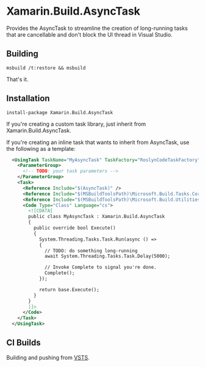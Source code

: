 # Xamarin.Build.AsyncTask

Provides the AsyncTask to streamline the creation of long-running tasks that 
are cancellable and don't block the UI thread in Visual Studio.

## Building

```
msbuild /t:restore && msbuild
```

That's it.

## Installation

```
install-package Xamarin.Build.AsyncTask
```

If you're creating a custom task library, just inherit from Xamarin.Build.AsyncTask.

If you're creating an inline task that wants to inherit from AsyncTask, use the following 
as a template:

```xml
  <UsingTask TaskName="MyAsyncTask" TaskFactory="RoslynCodeTaskFactory" AssemblyFile="$(MSBuildToolsPath)\Microsoft.Build.Tasks.Core.dll">
    <ParameterGroup>
      <!-- TODO: your task parameters -->
    </ParameterGroup>
    <Task>
      <Reference Include="$(AsyncTask)" />
      <Reference Include="$(MSBuildToolsPath)\Microsoft.Build.Tasks.Core.dll"/>
      <Reference Include="$(MSBuildToolsPath)\Microsoft.Build.Utilities.Core.dll"/>
      <Code Type="Class" Language="cs">
        <![CDATA[
        public class MyAsyncTask : Xamarin.Build.AsyncTask
        {
          public override bool Execute()
          {
            System.Threading.Tasks.Task.Run(async () =>
            {
              // TODO: do something long-running
              await System.Threading.Tasks.Task.Delay(5000);

              // Invoke Complete to signal you're done.
	          Complete();
            });            

            return base.Execute();
          }
        }
        ]]>
      </Code>
    </Task>
  </UsingTask>
```

## CI Builds

Building and pushing from [VSTS](https://devdiv.visualstudio.com/DevDiv/XamarinVS/_build/index?context=allDefinitions&path=%5CXamarin&definitionId=7445&_a=completed).